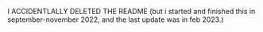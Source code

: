 I ACCIDENTLALLY DELETED THE README (but i started and finished this in september-november 2022, and the last update was in feb 2023.)
